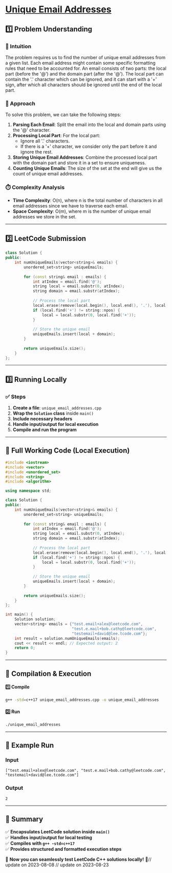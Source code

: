 # **[Unique Email Addresses](https://leetcode.com/problems/unique-email-addresses/description/)**  

## **1️⃣ Problem Understanding**  
### **📌 Intuition**  
The problem requires us to find the number of unique email addresses from a given list. Each email address might contain some specific formatting rules that need to be accounted for. An email consists of two parts: the local part (before the '@') and the domain part (after the '@'). The local part can contain the '.' character which can be ignored, and it can start with a '+' sign, after which all characters should be ignored until the end of the local part.

### **🚀 Approach**  
To solve this problem, we can take the following steps:
1. **Parsing Each Email**: Split the email into the local and domain parts using the '@' character.
2. **Processing Local Part**: For the local part:
   - Ignore all '.' characters.
   - If there is a '+' character, we consider only the part before it and ignore the rest.
3. **Storing Unique Email Addresses**: Combine the processed local part with the domain part and store it in a set to ensure uniqueness.
4. **Counting Unique Emails**: The size of the set at the end will give us the count of unique email addresses.

### **⏱️ Complexity Analysis**  
- **Time Complexity**: O(n), where n is the total number of characters in all email addresses since we have to traverse each email.
- **Space Complexity**: O(m), where m is the number of unique email addresses we store in the set.

---  

## **2️⃣ LeetCode Submission**  
```cpp
class Solution {
public:
    int numUniqueEmails(vector<string>& emails) {
        unordered_set<string> uniqueEmails;
        
        for (const string& email : emails) {
            int atIndex = email.find('@');
            string local = email.substr(0, atIndex);
            string domain = email.substr(atIndex);
            
            // Process the local part
            local.erase(remove(local.begin(), local.end(), '.'), local.end());
            if (local.find('+') != string::npos) {
                local = local.substr(0, local.find('+'));
            }
            
            // Store the unique email
            uniqueEmails.insert(local + domain);
        }
        
        return uniqueEmails.size();
    }
};  
```  

---  

## **3️⃣ Running Locally**  
### **✅ Steps**  
1. **Create a file**: `unique_email_addresses.cpp`  
2. **Wrap the `Solution` class** inside `main()`  
3. **Include necessary headers**  
4. **Handle input/output for local execution**  
5. **Compile and run the program**  

---  

## **📝 Full Working Code (Local Execution)**  
```cpp
#include <iostream>
#include <vector>
#include <unordered_set>
#include <string>
#include <algorithm>

using namespace std;

class Solution {
public:
    int numUniqueEmails(vector<string>& emails) {
        unordered_set<string> uniqueEmails;
        
        for (const string& email : emails) {
            int atIndex = email.find('@');
            string local = email.substr(0, atIndex);
            string domain = email.substr(atIndex);
            
            // Process the local part
            local.erase(remove(local.begin(), local.end(), '.'), local.end());
            if (local.find('+') != string::npos) {
                local = local.substr(0, local.find('+'));
            }
            
            // Store the unique email
            uniqueEmails.insert(local + domain);
        }
        
        return uniqueEmails.size();
    }
};

int main() {
    Solution solution;
    vector<string> emails = {"test.email+alex@leetcode.com", 
                             "test.e.mail+bob.cathy@leetcode.com", 
                             "testemail+david@lee.tcode.com"};
    int result = solution.numUniqueEmails(emails);
    cout << result << endl; // Expected output: 2
    return 0;
}
```  

---  

## **🔧 Compilation & Execution**  
#### **1️⃣ Compile**  
```bash
g++ -std=c++17 unique_email_addresses.cpp -o unique_email_addresses
```  

#### **2️⃣ Run**  
```bash
./unique_email_addresses
```  

---  

## **🎯 Example Run**  
### **Input**  
```
["test.email+alex@leetcode.com", "test.e.mail+bob.cathy@leetcode.com", "testemail+david@lee.tcode.com"]
```  
### **Output**  
```
2
```  

---  

## **📌 Summary**  
✅ **Encapsulates LeetCode solution inside `main()`**  
✅ **Handles input/output for local testing**  
✅ **Compiles with `g++ -std=c++17`**  
✅ **Provides structured and formatted execution steps**  

🚀 **Now you can seamlessly test LeetCode C++ solutions locally!** 🚀// update on 2023-08-08
// update on 2023-08-23
